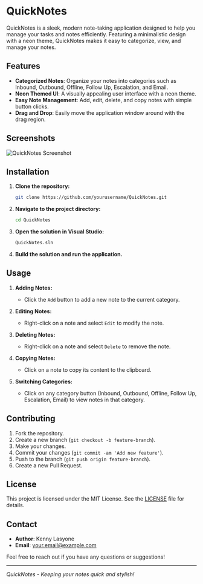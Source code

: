 # QuickNotes

QuickNotes is a sleek, modern note-taking application designed to help you manage your tasks and notes efficiently. Featuring a minimalistic design with a neon theme, QuickNotes makes it easy to categorize, view, and manage your notes.

## Features

- **Categorized Notes**: Organize your notes into categories such as Inbound, Outbound, Offline, Follow Up, Escalation, and Email.
- **Neon Themed UI**: A visually appealing user interface with a neon theme.
- **Easy Note Management**: Add, edit, delete, and copy notes with simple button clicks.
- **Drag and Drop**: Easily move the application window around with the drag region.

## Screenshots

![QuickNotes Screenshot]([path/to/screenshot.png](https://github.com/kl3mta3/QuickNotes/blob/1e9212c52d63621db55ceb1326ca1fa42225ab2b/QuickNotes/images/QUickNotesUImain.png))

## Installation

1. **Clone the repository:**

    ```bash
    git clone https://github.com/yourusername/QuickNotes.git
    ```

2. **Navigate to the project directory:**

    ```bash
    cd QuickNotes
    ```

3. **Open the solution in Visual Studio:**

    ```bash
    QuickNotes.sln
    ```

4. **Build the solution and run the application.**

## Usage

1. **Adding Notes:**
    - Click the `Add` button to add a new note to the current category.
    
2. **Editing Notes:**
    - Right-click on a note and select `Edit` to modify the note.

3. **Deleting Notes:**
    - Right-click on a note and select `Delete` to remove the note.

4. **Copying Notes:**
    - Click on a note to copy its content to the clipboard.

5. **Switching Categories:**
    - Click on any category button (Inbound, Outbound, Offline, Follow Up, Escalation, Email) to view notes in that category.

## Contributing

1. Fork the repository.
2. Create a new branch (`git checkout -b feature-branch`).
3. Make your changes.
4. Commit your changes (`git commit -am 'Add new feature'`).
5. Push to the branch (`git push origin feature-branch`).
6. Create a new Pull Request.

## License

This project is licensed under the MIT License. See the [LICENSE](LICENSE) file for details.

## Contact

- **Author**: Kenny Lasyone
- **Email**: [your.email@example.com](mailto:your.email@example.com)

Feel free to reach out if you have any questions or suggestions!

---

*QuickNotes - Keeping your notes quick and stylish!*
